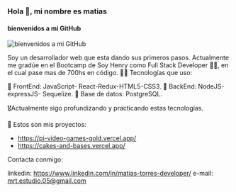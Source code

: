 ### Hola 👋, mi nombre es matias
#### bienvenidos a mi GitHub
![bienvenidos a mi GitHub](https://arturssmirnovs.github.io/github-profile-readme-generator/images/banner.png)

Soy un desarrollador web que esta dando sus primeros pasos.
Actualmente me gradúe en el Bootcamp de Soy Henry como Full Stack Developer 🧑‍🎓, en el cual pase mas de 700hs en código.
🧑‍🎓 Tecnologías que uso:

🧠 FrontEnd: JavaScript- React-Redux-HTML5-CSS3.
🧠 BackEnd: NodeJS- expressJS- Sequelize.
🧠 Base de datos:  PostgreSQL.

🎖️Actualmente sigo profundizando y practicando estas tecnologías.

🔭 Estos son mis proyectos:
- https://pi-video-games-gold.vercel.app/
- https://cakes-and-bases.vercel.app/

Contacta conmigo:

linkedin: https://www.linkedin.com/in/matias-torres-developer/
e-mail: mrt.estudio.05@gmail.com
